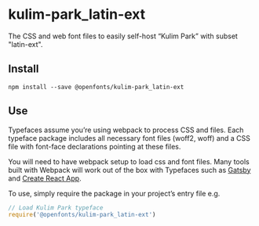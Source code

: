 
# kulim-park_latin-ext

The CSS and web font files to easily self-host “Kulim Park” with subset "latin-ext".

## Install

`npm install --save @openfonts/kulim-park_latin-ext`

## Use

Typefaces assume you’re using webpack to process CSS and files. Each typeface
package includes all necessary font files (woff2, woff) and a CSS file with
font-face declarations pointing at these files.

You will need to have webpack setup to load css and font files. Many tools built
with Webpack will work out of the box with Typefaces such as [Gatsby](https://github.com/gatsbyjs/gatsby)
and [Create React App](https://github.com/facebookincubator/create-react-app).

To use, simply require the package in your project’s entry file e.g.

```javascript
// Load Kulim Park typeface
require('@openfonts/kulim-park_latin-ext')
```
